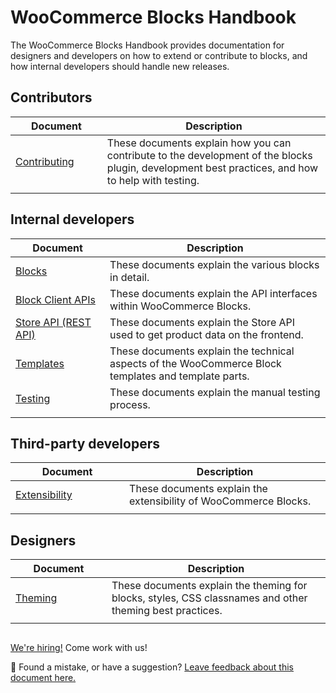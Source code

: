 # WooCommerce Blocks Handbook

The WooCommerce Blocks Handbook provides documentation for designers and developers on how to extend or contribute to blocks, and how internal developers should handle new releases.

## Contributors

| Document                                            | Description                                                                                                                                       |
| --------------------------------------------------- | ------------------------------------------------------------------------------------------------------------------------------------------------- |
| [Contributing](contributors/contributing/README.md) | These documents explain how you can contribute to the development of the blocks plugin, development best practices, and how to help with testing. |
| <img width='250'/>                                  |                                                                                                                                                   |

## Internal developers

| Document                                                             | Description                                                                                          |
| -------------------------------------------------------------------- | ---------------------------------------------------------------------------------------------------- |
| [Blocks](internal-developers/blocks/README.md)                       | These documents explain the various blocks in detail.                                                |
| [Block Client APIs](internal-developers/block-client-apis/README.md) | These documents explain the API interfaces within WooCommerce Blocks.                                |
| [Store API (REST API)](../src/StoreApi/README.md)                    | These documents explain the Store API used to get product data on the frontend.                      |
| [Templates](internal-developers/templates/README.md)                 | These documents explain the technical aspects of the WooCommerce Block templates and template parts. |
| [Testing](internal-developers/testing/README.md)                     | These documents explain the manual testing process.                                                  |
| <img width='250'/>                                                   |                                                                                                      |

## Third-party developers

| Document                                 | Description                                                      |
| ---------------------------------------- | ---------------------------------------------------------------- |
| [Extensibility](extensibility/README.md) | These documents explain the extensibility of WooCommerce Blocks. |
| <img width='250'/>                       |                                                                  |

## Designers

| Document                               | Description                                                                                              |
| -------------------------------------- | -------------------------------------------------------------------------------------------------------- |
| [Theming](designers/theming/README.md) | These documents explain the theming for blocks, styles, CSS classnames and other theming best practices. |
| <img width='250'/>                     |                                                                                                          |

## <!-- FEEDBACK -->

[We're hiring!](https://woocommerce.com/careers/) Come work with us!

🐞 Found a mistake, or have a suggestion? [Leave feedback about this document here.](https://github.com/woocommerce/woocommerce-gutenberg-products-block/issues/new?assignees=&labels=type%3A+documentation&template=--doc-feedback.md&title=Feedback%20on%20./docs/readme.md)

<!-- /FEEDBACK -->
